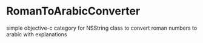 # RomanToArabicConverter
simple objective-c category for NSString class to convert roman numbers to arabic with explanations
